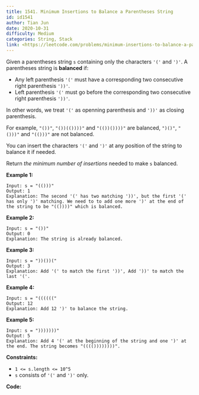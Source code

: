 ```yaml
---
title: 1541. Minimum Insertions to Balance a Parentheses String
id: id1541
author: Tian Jun
date: 2020-10-31
difficulty: Medium
categories: String, Stack
link: <https://leetcode.com/problems/minimum-insertions-to-balance-a-parentheses-string/description/>
---
```


Given a parentheses string `s` containing only the characters `'('` and `')'`.
A parentheses string is **balanced** if:

  * Any left parenthesis `'('` must have a corresponding two consecutive right parenthesis `'))'`.
  * Left parenthesis `'('` must go before the corresponding two consecutive right parenthesis `'))'`.

In other words, we treat `'('` as openning parenthesis and `'))'` as closing
parenthesis.

For example, `"())"`, `"())(())))"` and `"(())())))"` are balanced, `")()"`,
`"()))"` and `"(()))"` are not balanced.

You can insert the characters `'('` and `')'` at any position of the string to
balance it if needed.

Return _the minimum number of insertions_ needed to make `s` balanced.



**Example 1:**
            
	Input: s = "(()))"    
	Output: 1    
	Explanation: The second '(' has two matching '))', but the first '(' has only ')' matching. We need to to add one more ')' at the end of the string to be "(())))" which is balanced.    

**Example 2:**
            
	Input: s = "())"    
	Output: 0    
	Explanation: The string is already balanced.    

**Example 3:**
            
	Input: s = "))())("    
	Output: 3    
	Explanation: Add '(' to match the first '))', Add '))' to match the last '('.    

**Example 4:**
            
	Input: s = "(((((("    
	Output: 12    
	Explanation: Add 12 ')' to balance the string.    

**Example 5:**
            
	Input: s = ")))))))"    
	Output: 5    
	Explanation: Add 4 '(' at the beginning of the string and one ')' at the end. The string becomes "(((())))))))".    



**Constraints:**

  * `1 <= s.length <= 10^5`
  * `s` consists of `'('` and `')'` only.


**Code:**
